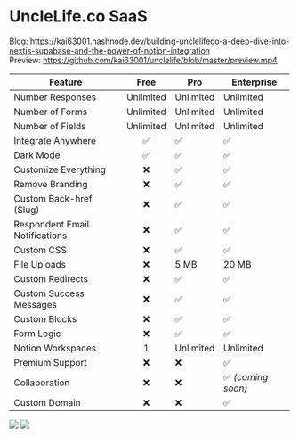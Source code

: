 # UncleLife.co SaaS
Blog: https://kai63001.hashnode.dev/building-unclelifeco-a-deep-dive-into-nextjs-supabase-and-the-power-of-notion-integration <br/>
Preview: https://github.com/kai63001/unclelife/blob/master/preview.mp4

| Feature                              | Free | Pro          | Enterprise              |
|--------------------------------------|:----:|--------------|-------------------------|
| Number Responses                     | Unlimited | Unlimited  | Unlimited              |
| Number of Forms                      | Unlimited | Unlimited  | Unlimited              |
| Number of Fields                     | Unlimited | Unlimited  | Unlimited              |
| Integrate Anywhere                   | ✅   | ✅           | ✅                      |
| Dark Mode                            | ✅   | ✅           | ✅                      |
| Customize Everything                 | ❌   | ✅           | ✅                      |
| Remove Branding                      | ❌   | ✅           | ✅                      |
| Custom Back-href (Slug)              | ❌   | ✅           | ✅                      |
| Respondent Email Notifications       | ❌   | ✅           | ✅                      |
| Custom CSS                           | ❌   | ✅           | ✅                      |
| File Uploads                         | ❌   | 5 MB         | 20 MB                   |
| Custom Redirects                     | ❌   | ✅           | ✅                      |
| Custom Success Messages              | ❌   | ✅           | ✅                      |
| Custom Blocks                        | ❌   | ✅           | ✅                      |
| Form Logic                           | ❌   | ✅           | ✅                      |
| Notion Workspaces                    | 1    | Unlimited    | Unlimited               |
| Premium Support                      | ❌   | ❌           | ✅                      |
| Collaboration                        | ❌   | ❌           | ✅ *(coming soon)*      |
| Custom Domain                        | ❌   | ❌           | ✅                      |


<img src="https://cdn.hashnode.com/res/hashnode/image/upload/v1697384898659/280baeab-9787-46dc-a95e-b0626d1eff04.png?auto=compress,format&format=webp"/>
<img src="https://cdn.hashnode.com/res/hashnode/image/upload/v1697384911032/376b8b6c-dc85-46e6-8acb-32e9337caf15.png?auto=compress,format&format=webp" />
